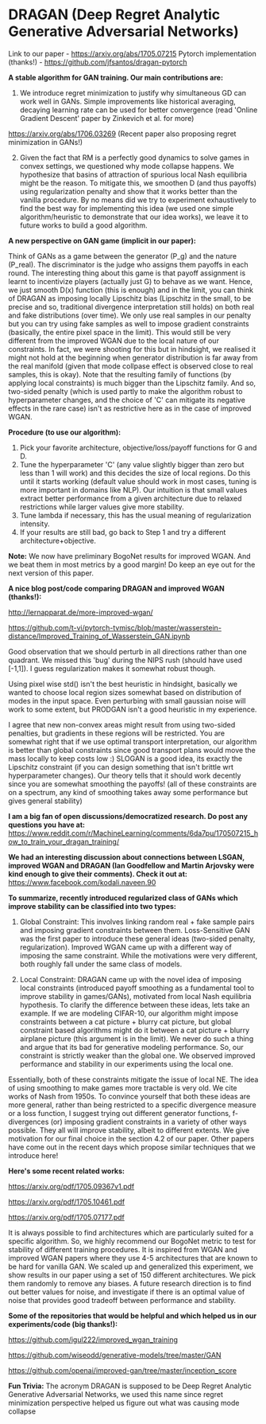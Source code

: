 # DRAGAN (Deep Regret Analytic Generative Adversarial Networks)

Link to our paper - https://arxiv.org/abs/1705.07215
Pytorch implementation (thanks!) - https://github.com/jfsantos/dragan-pytorch

**A stable algorithm for GAN training. Our main contributions are:**
1. We introduce regret minimization to justify why simultaneous GD can work well in GANs. Simple improvements like historical averaging, decaying learning rate can be used for better convergence (read 'Online Gradient Descent' paper by Zinkevich et al. for more) 

https://arxiv.org/abs/1706.03269 
(Recent paper also proposing regret minimization in GANs!)

2. Given the fact that RM is a perfectly good dynamics to solve games in convex settings, we questioned why mode collapse happens. We hypothesize that basins of attraction of spurious local Nash equilibria might be the reason. To mitigate this, we smoothen D (and thus payoffs) using regularization penalty and show that it works better than the vanilla procedure. By no means did we try to experiment exhaustively to find the best way for implementing this idea (we used one simple algorithm/heuristic to demonstrate that our idea works), we leave it to future works to build a good algorithm.

**A new perspective on GAN game (implicit in our paper):**

Think of GANs as a game between the generator (P_g) and the nature (P_real). The discriminator is the judge who assigns them payoffs in each round. The interesting thing about this game is that payoff assignment is learnt to incentivize players (actually just G) to behave as we want. Hence, we just smooth D(x) function (this is enough) and in the limit, you can think of DRAGAN as imposing locally Lipschitz bias (Lipschitz in the small, to be precise and so, traditional divergence interpretation still holds) on both real and fake distributions (over time). We only use real samples in our penalty but you can try using fake samples as well to impose gradient constraints (basically, the entire pixel space in the limit). This would still be very different from the improved WGAN due to the local nature of our constraints. In fact, we were shooting for this but in hindsight, we realised it might not hold at the beginning when generator distribution is far away from the real manifold (given that mode collpase effect is observed close to real samples, this is okay). 
Note that the resulting family of functions (by applying local constraints) is much bigger than the Lipschitz family. And so, two-sided penalty (which is used partly to make the algorithm robust to hyperparameter changes, and the choice of 'C' can mitigate its negative effects in the rare case) isn't as restrictive here as in the case of improved WGAN.

**Procedure (to use our algorithm):**
1. Pick your favorite architecture, objective/loss/payoff functions for G and D.
2. Tune the hyperparameter 'C' (any value slightly bigger than zero but less than 1 will work) and this decides the size of local regions. Do this until it starts working (default value should work in most cases, tuning is more important in domains like NLP). Our intuition is that small values extract better performance from a given architecture due to relaxed restrictions while larger values give more stability.
3. Tune lambda if necessary, this has the usual meaning of regularization intensity.
4. If your results are still bad, go back to Step 1 and try a different architecture+objective.

**Note:** We now have preliminary BogoNet results for improved WGAN. And we beat them in most metrics by a good margin! Do keep an eye out for the next version of this paper.

**A nice blog post/code comparing DRAGAN and improved WGAN (thanks!):**

http://lernapparat.de/more-improved-wgan/

https://github.com/t-vi/pytorch-tvmisc/blob/master/wasserstein-distance/Improved_Training_of_Wasserstein_GAN.ipynb

Good observation that we should perturb in all directions rather than one quadrant. We missed this 'bug' during the NIPS rush (should have used [-1,1]). I guess regularization makes it somewhat robust though. 

Using pixel wise std() isn't the best heuristic in hindsight, basically we wanted to choose local region sizes somewhat based on distribution of modes in the input space. Even perturbing with small gaussian noise will work to some extent, but PRODGAN isn't a good heuristic in my experience. 

I agree that new non-convex areas might result from using two-sided penalties, but gradients in these regions will be restricted. You are somewhat right that if we use optimal transport interpretation, our algorithm is better than global constraints since good transport plans would move the mass locally to keep costs low :) SLOGAN is a good idea, its exactly the Lipschitz constraint (if you can design something that isn't brittle wrt hyperparameter changes). Our theory tells that it should work decently since you are somewhat smoothing the payoffs! (all of these constraints are on a spectrum, any kind of smoothing takes away some performance but gives general stability)

**I am a big fan of open discussions/democratized research. Do post any questions you have at:**
https://www.reddit.com/r/MachineLearning/comments/6da7pu/170507215_how_to_train_your_dragan_training/

**We had an interesting discussion about connections between LSGAN, improved WGAN and DRAGAN (Ian Goodfellow and Martin Arjovsky were kind enough to give their comments). Check it out at:**
https://www.facebook.com/kodali.naveen.90

**To summarize, recently introduced regularized class of GANs which improve stability can be classified into two types:**

1. Global Constraint: 
This involves linking random real + fake sample pairs and imposing gradient constraints between them. Loss-Sensitive GAN was the first paper to introduce these general ideas (two-sided penalty, regularization). Improved WGAN came up with a different way of imposing the same constraint. While the motivations were very different, both roughly fall under the same class of models.

2. Local Constraint:
DRAGAN came up with the novel idea of imposing local constraints (introduced payoff smoothing as a fundamental tool to improve stability in games/GANs), motivated from local Nash equilibria hypothesis. To clarify the difference between these ideas, lets take an example. If we are modeling CIFAR-10, our algorithm might impose constraints between a cat picture + blurry cat picture, but global constraint based algorithms might do it between a cat picture + blurry airplane picture (this argument is in the limit). We never do such a thing and argue that its bad for generative modeling performance. So, our constraint is strictly weaker than the global one. We observed improved performance and stability in our experiments using the local one. 

Essentially, both of these constraints mitigate the issue of local NE. The idea of using smoothing to make games more tractable is very old. We cite works of Nash from 1950s. To convince yourself that both these ideas are more general, rather than being restricted to a specific divergence measure or a loss function, I suggest trying out different generator functions, f-divergences (or) imposing gradient constraints in a variety of other ways possible. They all will improve stability, albeit to different extents. We give motivation for our final choice in the section 4.2 of our paper. Other papers have come out in the recent days which propose similar techniques that we introduce here! 

**Here's some recent related works:**

https://arxiv.org/pdf/1705.09367v1.pdf

https://arxiv.org/pdf/1705.10461.pdf

https://arxiv.org/pdf/1705.07177.pdf

It is always possible to find architectures which are particularly suited for a specific algorithm. So, we highly recommend our BogoNet metric to test for stability of different training procedures. It is inspired from WGAN and improved WGAN papers where they use 4-5 architectures that are known to be hard for vanilla GAN. We scaled up and generalized this experiment, we show results in our paper using a set of 150 different architectures. We pick them randomly to remove any biases. A future research direction is to find out better values for noise, and investigate if there is an optimal value of noise that provides good tradeoff between performance and stability. 

**Some of the repositories that would be helpful and which helped us in our experiments/code (big thanks!):**

https://github.com/igul222/improved_wgan_training

https://github.com/wiseodd/generative-models/tree/master/GAN

https://github.com/openai/improved-gan/tree/master/inception_score

**Fun Trivia:** The acronym DRAGAN is supposed to be Deep Regret Analytic Generative Adversarial Networks, we used this name since regret minimization perspective helped us figure out what was causing mode collapse
